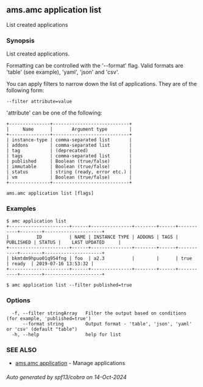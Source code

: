 ## ams.amc application list

List created applications

### Synopsis

List created applications.

Formatting can be controlled with the '--format' flag.
Valid formats are 'table' (see example), 'yaml', 'json' and 'csv'.

You can apply filters to narrow down the list of applications.
They are of the following form:

	--filter attribute=value

'attribute' can be one of the following:

	+---------------+----------------------------+
	|     Name      |       Argument type        |
	+---------------+----------------------------+
	| instance-type | comma-separated list       |
	| addons        | comma-separated list       |
	| tag           | (deprecated)               |
	| tags          | comma-separated list       |
	| published     | Boolean (true/false)       |
	| immutable     | Boolean (true/false)       |
	| status        | string (ready, error etc.) |
	| vm            | Boolean (true/false)       |
	+---------------+----------------------------+



```
ams.amc application list [flags]
```

### Examples

```
$ amc application list
+----------------------+------+---------------+--------+------+-----------+--------+---------------------+
|          ID          | NAME | INSTANCE TYPE | ADDONS | TAGS | PUBLISHED | STATUS |    LAST UPDATED     |
+----------------------+------+---------------+--------+------+-----------+--------+---------------------+
| bkmtdm9hpuo01q954fng | foo  | a2.3          |        |      | true      | ready  | 2019-07-16 13:53:32 |
+----------------------+------+---------------+--------+------+-----------+--------+---------------------+

$ amc application list --filter published=true

```

### Options

```
  -f, --filter stringArray   Filter the output based on conditions (for example, 'published=true')
      --format string        Output format - 'table', 'json', 'yaml' or 'csv' (default "table")
  -h, --help                 help for list
```

### SEE ALSO

* [ams.amc application](ams.amc_application.md)	 - Manage applications

###### Auto generated by spf13/cobra on 14-Oct-2024
